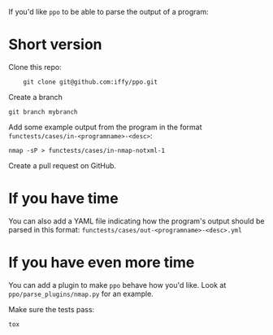 If you'd like `ppo` to be able to parse the output of a program:

# Short version #

Clone this repo:

        git clone git@github.com:iffy/ppo.git

Create a branch

    git branch mybranch

Add some example output from the program in the format `functests/cases/in-<programname>-<desc>`:

    nmap -sP > functests/cases/in-nmap-notxml-1

Create a pull request on GitHub.


# If you have time #

You can also add a YAML file indicating how the program's output should be parsed in this format: `functests/cases/out-<programname>-<desc>.yml`

# If you have even more time #

You can add a plugin to make `ppo` behave how you'd like.  Look at `ppo/parse_plugins/nmap.py` for an example.

Make sure the tests pass:

    tox
